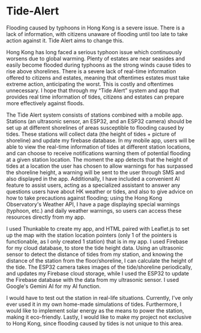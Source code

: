 # Tide-Alert
Flooding caused by typhoons in Hong Kong is a severe issue. There is a lack of information, with citizens unaware of flooding until too late to take action against it. Tide Alert aims to change this.

Hong Kong has long faced a serious typhoon issue which continuously worsens due to global warming. Plenty of estates are near seasides and easily become flooded during typhoons as the strong winds cause tides to rise above shorelines. There is a severe lack of real-time information offered to citizens and estates, meaning that oftentimes estates must take extreme action, anticipating the worst. This is costly and oftentimes unnecessary. I hope that through my “Tide Alert” system and app that provides real time information of tides, citizens and estates can prepare more effectively against floods.

The Tide Alert system consists of stations combined with a mobile app. Stations (an ultrasonic sensor, an ESP32, and an ESP32 camera) should be set up at different shorelines of areas susceptible to flooding caused by tides. These stations will collect data (the height of tides + picture of shoreline) and update my firebase database. In my mobile app, users will be able to view the real-time information of tides at different station locations, and can choose to receive notifications warning them of potential flooding at a given station location. The moment the app detects that the height of tides at a location the user has chosen to allow warnings for has surpassed the shoreline height, a warning will be sent to the user through SMS and also displayed in the app. Additionally, I have included a convenient AI feature to assist users, acting as a specialized assistant to answer any questions users have about HK weather or tides, and also to give advice on how to take precautions against flooding; using the Hong Kong Observatory's Weather API, I have a page displaying special warnings (typhoon, etc.) and daily weather warnings, so users can access these resources directly from my app.

I used Thunkable to create my app, and HTML paired with Leaflet.js to set up the map with the station location pointers (only 1 of the pointers is functionable, as I only created 1 station) that is in my app. I used Firebase for my cloud database, to store the tide height data. Using an ultrasonic sensor to detect the distance of tides from my station, and knowing the distance of the station from the floor/shoreline, I can calculate the height of the tide. The ESP32 camera takes images of the tide/shoreline periodically, and updates my Firebase cloud storage, while I used the ESP32 to update the Firebase database with the data from my ultrasonic sensor. I used Google's Gemini AI for my AI function.

I would have to test out the station in real-life situations. Currently, I've only ever used it in my own home-made simulations of tides. Furthermore, I would like to implement solar energy as the means to power the station, making it eco-friendly. Lastly, I would like to make my project not exclusive to Hong Kong, since flooding caused by tides is not unique to this area.
